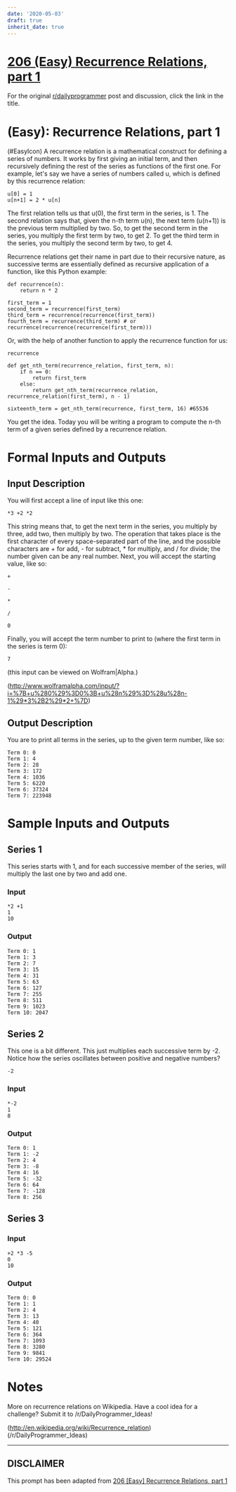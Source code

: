 ```yaml
---
date: '2020-05-03'
draft: true
inherit_date: true
---
```


# [206 (Easy) Recurrence Relations, part 1](https://www.reddit.com/r/dailyprogrammer/comments/2z68di/20150316_challenge_206_easy_recurrence_relations/)

For the original [r/dailyprogrammer](https://www.reddit.com/r/dailyprogrammer/) post and discussion, click the link in the title.

#  (Easy): Recurrence Relations, part 1
(#EasyIcon)
A recurrence relation is a mathematical construct for defining a series of numbers. It works by first giving an initial term, and then recursively defining the rest of the series as functions of the first one. For example, let's say we have a series of numbers called u, which is defined by this recurrence relation:


```
u[0] = 1
u[n+1] = 2 * u[n]
```
The first relation tells us that u(0), the first term in the series, is 1. The second relation says that, given the n-th term u(n), the next term (u(n+1)) is the previous term multiplied by two. So, to get the second term in the series, you multiply the first term by two, to get 2. To get the third term in the series, you multiply the second term by two, to get 4.

Recurrence relations get their name in part due to their recursive nature, as successive terms are essentially defined as recursive application of a function, like this Python example:


```
def recurrence(n):
    return n * 2

first_term = 1
second_term = recurrence(first_term)
third_term = recurrence(recurrence(first_term))
fourth_term = recurrence(third_term) # or recurrence(recurrence(recurrence(first_term)))
```
Or, with the help of another function to apply the recurrence function for us:


```
recurrence
```

```
def get_nth_term(recurrence_relation, first_term, n):
    if n == 0:
        return first_term
    else:
        return get_nth_term(recurrence_relation, recurrence_relation(first_term), n - 1)

sixteenth_term = get_nth_term(recurrence, first_term, 16) #65536
```
You get the idea. Today you will be writing a program to compute the n-th term of a given series defined by a recurrence relation.

# Formal Inputs and Outputs
## Input Description
You will first accept a line of input like this one:


```
*3 +2 *2
```
This string means that, to get the next term in the series, you multiply by three, add two, then multiply by two. The operation that takes place is the first character of every space-separated part of the line, and the possible characters are + for add, - for subtract, * for multiply, and / for divide; the number given can be any real number. Next, you will accept the starting value, like so:


```
+
```

```
-
```

```
*
```

```
/
```

```
0
```
Finally, you will accept the term number to print to (where the first term in the series is term 0):


```
7
```
(this input can be viewed on Wolfram|Alpha.)

(http://www.wolframalpha.com/input/?i=%7B+u%280%29%3D0%3B+u%28n%29%3D%28u%28n-1%29*3%2B2%29*2+%7D)
## Output Description
You are to print all terms in the series, up to the given term number, like so:


```
Term 0: 0
Term 1: 4
Term 2: 28
Term 3: 172
Term 4: 1036
Term 5: 6220
Term 6: 37324
Term 7: 223948
```
# Sample Inputs and Outputs
## Series 1
This series starts with 1, and for each successive member of the series, will multiply the last one by two and add one.

### Input

```
*2 +1
1
10
```
### Output

```
Term 0: 1
Term 1: 3
Term 2: 7
Term 3: 15
Term 4: 31
Term 5: 63
Term 6: 127
Term 7: 255
Term 8: 511
Term 9: 1023
Term 10: 2047
```
## Series 2
This one is a bit different. This just multiplies each successive term by -2. Notice how the series oscillates between positive and negative numbers?


```
-2
```
### Input

```
*-2
1
8
```
### Output

```
Term 0: 1
Term 1: -2
Term 2: 4
Term 3: -8
Term 4: 16
Term 5: -32
Term 6: 64
Term 7: -128
Term 8: 256
```
## Series 3
### Input

```
+2 *3 -5
0
10
```
### Output

```
Term 0: 0
Term 1: 1
Term 2: 4
Term 3: 13
Term 4: 40
Term 5: 121
Term 6: 364
Term 7: 1093
Term 8: 3280
Term 9: 9841
Term 10: 29524
```
# Notes
More on recurrence relations on Wikipedia. Have a cool idea for a challenge? Submit it to /r/DailyProgrammer_Ideas!

(http://en.wikipedia.org/wiki/Recurrence_relation)
(/r/DailyProgrammer_Ideas)

----
## **DISCLAIMER**
This prompt has been adapted from [206 [Easy] Recurrence Relations, part 1](https://www.reddit.com/r/dailyprogrammer/comments/2z68di/20150316_challenge_206_easy_recurrence_relations/
)
